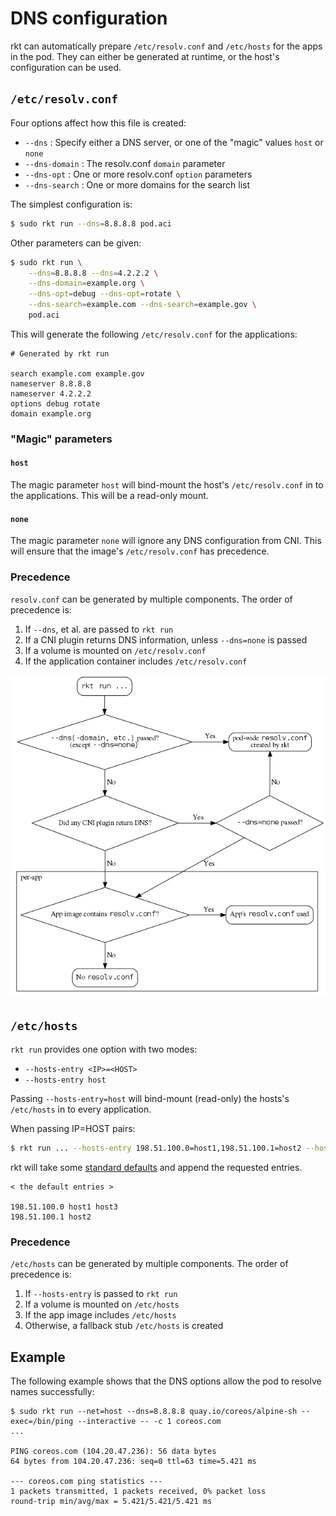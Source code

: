 # DNS configuration

rkt can automatically prepare `/etc/resolv.conf` and `/etc/hosts` for the apps in the pod. 
They can either be generated at runtime, or the host's configuration can be used.

## `/etc/resolv.conf`

Four options affect how this file is created:

* `--dns` : Specify either a DNS server, or one of the "magic" values `host` or `none`
* `--dns-domain` : The resolv.conf `domain` parameter
* `--dns-opt` : One or more resolv.conf `option` parameters
* `--dns-search` : One or more domains for the search list

The simplest configuration is:

```sh
$ sudo rkt run --dns=8.8.8.8 pod.aci
```

Other parameters can be given:

```sh
$ sudo rkt run \
	--dns=8.8.8.8 --dns=4.2.2.2 \
	--dns-domain=example.org \
	--dns-opt=debug --dns-opt=rotate \
	--dns-search=example.com --dns-search=example.gov \
	pod.aci
```

This will generate the following `/etc/resolv.conf` for the applications:

```
# Generated by rkt run

search example.com example.gov
nameserver 8.8.8.8
nameserver 4.2.2.2
options debug rotate
domain example.org
```

### "Magic" parameters

#### `host`
The magic parameter `host` will bind-mount the host's `/etc/resolv.conf` in to the applications.
This will be a read-only mount.

#### `none`
The magic parameter `none` will ignore any DNS configuration from CNI. This will ensure that
the image's `/etc/resolv.conf` has precedence.

### Precedence
`resolv.conf` can be generated by multiple components. The order of precedence is:

1. If `--dns`, et al. are passed to `rkt run`
2. If a CNI plugin returns DNS information, unless `--dns=none` is passed
3. If a volume is mounted on `/etc/resolv.conf`
4. If the application container includes `/etc/resolv.conf`

![resolv-conf-logic](resolv-conf-logic.png)

## `/etc/hosts`
`rkt run` provides one option with two modes:

* `--hosts-entry <IP>=<HOST>`  
* `--hosts-entry host`

Passing `--hosts-entry=host` will bind-mount (read-only) the hosts's `/etc/hosts`
in to every application.

When passing IP=HOST pairs:

```sh
$ rkt run ... --hosts-entry 198.51.100.0=host1,198.51.100.1=host2 --hosts-entry 198.51.100.0=host3
```

rkt will take some [standard defaults](../../stage1/net/rootfs/etc/hosts-fallback)
and append the requested entries.

```
< the default entries >

198.51.100.0 host1 host3
198.51.100.1 host2
```


### Precedence
`/etc/hosts` can be generated by multiple components. The order of precedence is:

1. If `--hosts-entry` is passed to `rkt run`
2. If a volume is mounted on `/etc/hosts`
3. If the app image includes `/etc/hosts`
4. Otherwise, a fallback stub `/etc/hosts` is created



## Example
The following example shows that the DNS options allow the pod to resolve names successfully:

```
$ sudo rkt run --net=host --dns=8.8.8.8 quay.io/coreos/alpine-sh --exec=/bin/ping --interactive -- -c 1 coreos.com
...

PING coreos.com (104.20.47.236): 56 data bytes
64 bytes from 104.20.47.236: seq=0 ttl=63 time=5.421 ms

--- coreos.com ping statistics ---
1 packets transmitted, 1 packets received, 0% packet loss
round-trip min/avg/max = 5.421/5.421/5.421 ms
```
